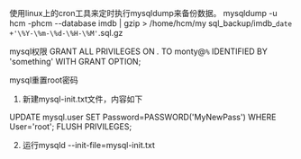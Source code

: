 使用linux上的cron工具来定时执行mysqldump来备份数据。
mysqldump -u hcm -phcm --database imdb | gzip > /home/hcm/my    sql_backup/imdb_`date +'\%Y-\%m-\%d-\%H-\%M'`.sql.gz

mysql权限
GRANT ALL PRIVILEGES ON *.* TO monty@`%` IDENTIFIED BY 'something' WITH GRANT OPTION; 

mysql重置root密码
1. 新建mysql-init.txt文件，内容如下

UPDATE mysql.user SET Password=PASSWORD('MyNewPass') WHERE User='root';
FLUSH PRIVILEGES;

2. 运行mysqld --init-file=mysql-init.txt

